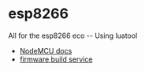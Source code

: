# esp8266
All for the esp8266 eco
-- Using luatool
* [NodeMCU docs](http://nodemcu.readthedocs.io/)
* [firmware build service](http://nodemcu-build.com)
